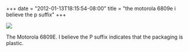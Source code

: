 ﻿+++
date = "2012-01-13T18:15:54-08:00"
title = "the motorola 6809e i believe the p suffix"
+++

 ![](/tumblr_files/tumblr_lxrnmjjkL51qly645o1_1280.jpg)  

The Motorola 6809E. I believe the P suffix indicates that the packaging is
plastic.

